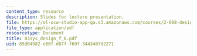 ```yaml
---
content_type: resource
description: Slides for lecture presentation.
file: https://ol-ocw-studio-app-qa.s3.amazonaws.com/courses/2-008-design-and-manufacturing-ii-spring-2004/85d04982e60fd87ff69f3443407d2271_03sys_design_f_6.pdf
file_type: application/pdf
resourcetype: Document
title: 03sys_design_f_6.pdf
uid: 85d04982-e60f-d87f-f69f-3443407d2271
---
```

